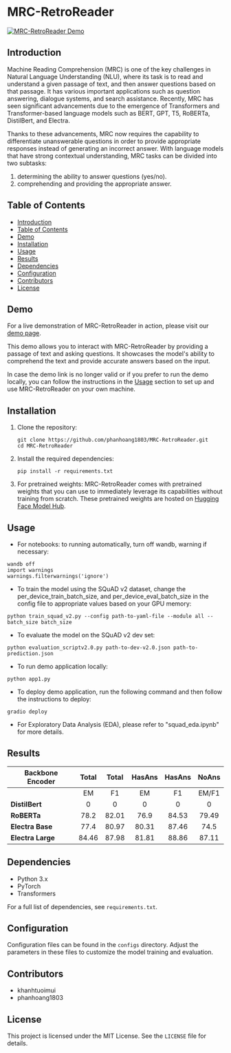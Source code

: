 # MRC-RetroReader

[![MRC-RetroReader Demo](https://img.youtube.com/vi/FRQzv69Aozc/0.jpg)](https://www.youtube.com/watch?v=FRQzv69Aozc)

## Introduction

Machine Reading Comprehension (MRC) is one of the key challenges in Natural Language Understanding (NLU), where its task is to read and understand a given passage of text, and then answer questions based on that passage. It has various important applications such as question answering, dialogue systems, and search assistance. Recently, MRC has seen significant advancements due to the emergence of Transformers and Transformer-based language models such as BERT, GPT, T5, RoBERTa, DistilBert, and Electra.

Thanks to these advancements, MRC now requires the capability to differentiate unanswerable questions in order to provide appropriate responses instead of generating an incorrect answer. With language models that have strong contextual understanding, MRC tasks can be divided into two subtasks: 
1. determining the ability to answer questions (yes/no).
2. comprehending and providing the appropriate answer.

## Table of Contents

- [Introduction](#introduction)
- [Table of Contents](#table-of-contents)
- [Demo](#demo)
- [Installation](#installation)
- [Usage](#usage)
- [Results](#results)
- [Dependencies](#dependencies)
- [Configuration](#configuration)
- [Contributors](#contributors)
- [License](#license)

## Demo
For a live demonstration of MRC-RetroReader in action, please visit our [demo page](https://huggingface.co/spaces/faori/HTK).

This demo allows you to interact with MRC-RetroReader by providing a passage of text and asking questions. It showcases the model's ability to comprehend the text and provide accurate answers based on the input.

In case the demo link is no longer valid or if you prefer to run the demo locally, you can follow the instructions in the [Usage](#usage) section to set up and use MRC-RetroReader on your own machine.

## Installation

1. Clone the repository:
    ```
    git clone https://github.com/phanhoang1803/MRC-RetroReader.git
    cd MRC-RetroReader
    ```
2. Install the required dependencies:
    ```
    pip install -r requirements.txt
    ```
3. For pretrained weights:
MRC-RetroReader comes with pretrained weights that you can use to immediately leverage its capabilities without training from scratch. These pretrained weights are hosted on [Hugging Face Model Hub](https://huggingface.co/faori/retro_reeader/tree/main).
## Usage

- For notebooks: to running automatically, turn off wandb, warning if necessary:
```
wandb off
import warnings
warnings.filterwarnings('ignore')
``` 
- To train the model using the SQuAD v2 dataset, change the per_device_train_batch_size, and per_device_eval_batch_size in the config file to appropriate values based on your GPU memory:
```
python train_squad_v2.py --config path-to-yaml-file --module all --batch_size batch_size
```

- To evaluate the model on the SQuAD v2 dev set:
```
python evaluation_scriptv2.0.py path-to-dev-v2.0.json path-to-prediction.json
```

- To run demo application locally:
```
python app1.py
```

- To deploy demo application, run the following command and then follow the instructions to deploy:
```
gradio deploy
```

- For Exploratory Data Analysis (EDA), please refer to "squad_eda.ipynb" for more details.

## Results

| **Backbone Encoder** 	| **Total** 	| **Total** | **HasAns** 	| **HasAns**| **NoAns** 	|
|----------------------	|:---------:	|:-----:	|:----------:	|:-----:	|:---------:	|
|                      	|     EM    	|   F1  	|     EM     	|   F1  	|   EM/F1   	|
| **DistilBert**       	|     0     	|   0   	|      0     	|   0   	|     0     	|
| **RoBERTa**          	|    78.2   	| 82.01 	|    76.9    	| 84.53 	|   79.49   	|
| **Electra Base**     	|    77.4   	| 80.97 	|    80.31   	| 87.46 	|    74.5   	|
| **Electra Large**    	|   84.46   	| 87.98 	|    81.81   	| 88.86 	|   87.11   	|


## Dependencies

- Python 3.x
- PyTorch
- Transformers

For a full list of dependencies, see `requirements.txt`.

## Configuration

Configuration files can be found in the `configs` directory. Adjust the parameters in these files to customize the model training and evaluation.

## Contributors
- khanhtuoimui
- phanhoang1803

## License

This project is licensed under the MIT License. See the `LICENSE` file for details.

